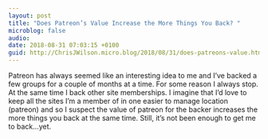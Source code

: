 ```yaml
---
layout: post
title: "Does Patreon’s Value Increase the More Things You Back? "
microblog: false
audio: 
date: 2018-08-31 07:03:15 +0100
guid: http://ChrisJWilson.micro.blog/2018/08/31/does-patreons-value.html
---
```

Patreon has always seemed like an interesting idea to me and I’ve backed a few groups for a couple of months at a time. For some reason I always stop. At the same time I back other site memberships. I imagine that I’d love to keep all the sites I’m a member of in one easier to manage location (patreon) and so I suspect the value of patreon for the backer increases the more things you back at the same time. Still, it’s not been enough to get me to back...yet. 
